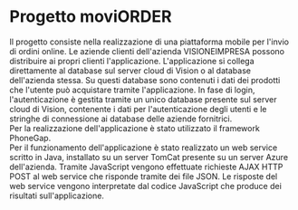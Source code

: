 # Progetto moviORDER
Il progetto consiste nella realizzazione di una piattaforma mobile per l'invio di ordini online. Le aziende clienti dell'azienda VISIONEIMPRESA possono distribuire ai propri clienti l'applicazione. L'applicazione si collega direttamente al database sul server cloud di Vision o al database dell'azienda stessa. Su questi database sono contenuti i dati dei prodotti che l'utente può acquistare tramite l'applicazione. In fase di login, l'autenticazione è gestita tramite un unico database presente sul server cloud di Vision, contenente i dati per l'autenticazione degli utenti e le stringhe di connessione ai database delle aziende fornitrici. <br/>
Per la realizzazione dell'applicazione è stato utilizzato il framework PhoneGap.<br/>
Per il funzionamento dell'applicazione è stato realizzato un web service scritto in Java, installato su un server TomCat presente su un server Azure dell'azienda. Tramite JavaScript vengono effettuate richieste AJAX HTTP POST al web service che risponde tramite dei file JSON. Le risposte del web service vengono interpretate dal codice JavaScript che produce dei risultati sull'applicazione.

